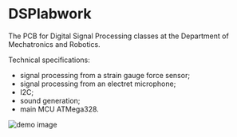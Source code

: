 # DSPlabwork
The PCB for Digital Signal Processing classes at the Department of Mechatronics and Robotics.

Technical specifications:
- signal processing from a strain gauge force sensor;
- signal processing from an electret microphone;
- I2C;
- sound generation;
- main MCU ATMega328.

![demo image](https://github.com/VasiliyPodlesniy/PhotoForRepositories/blob/master/DSP.PNG)
